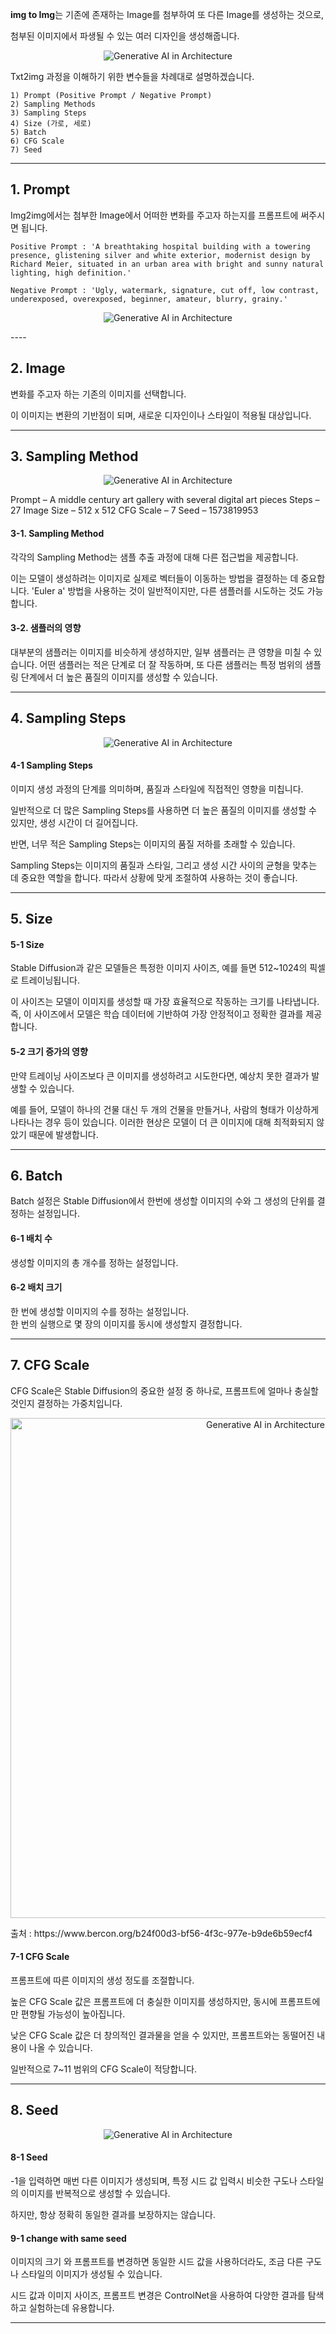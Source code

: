 **img to Img**는 기존에 존재하는 Image를 첨부하여 또 다른 Image를 생성하는 것으로,

첨부된 이미지에서 파생될 수 있는 여러 디자인을 생성해줍니다.

<p align="center">
  <img src="../../img/img_img1.png" alt="Generative AI in Architecture">
</p>
Txt2img 과정을 이해하기 위한 변수들을 차례대로 설명하겠습니다.

    1) Prompt (Positive Prompt / Negative Prompt)
    2) Sampling Methods
    3) Sampling Steps
    4) Size (가로, 세로)
    5) Batch
    6) CFG Scale
    7) Seed
---- 

## **1. Prompt**

Img2img에서는 첨부한 Image에서 어떠한 변화를 주고자 하는지를 프롬프트에 써주시면 됩니다.

    Positive Prompt : 'A breathtaking hospital building with a towering presence, glistening silver and white exterior, modernist design by Richard Meier, situated in an urban area with bright and sunny natural lighting, high definition.'
    
    Negative Prompt : 'Ugly, watermark, signature, cut off, low contrast, underexposed, overexposed, beginner, amateur, blurry, grainy.'

<p align="center">
  <img src="../../img/img_img2.png" alt="Generative AI in Architecture">
</p>
----

## **2. Image**

변화를 주고자 하는 기존의 이미지를 선택합니다. 

이 이미지는 변환의 기반점이 되며, 새로운 디자인이나 스타일이 적용될 대상입니다.

----

## **3. Sampling Method**

<p align="center">
  <img src="../../img/txt_img7.png" alt="Generative AI in Architecture">
</p>
    Prompt – A middle century art gallery with several digital art pieces
    Steps – 27
    Image Size – 512 x 512
    CFG Scale – 7
    Seed – 1573819953

#### **3-1. Sampling Method** 

각각의 Sampling Method는 샘플 추출 과정에 대해 다른 접근법을 제공합니다. 

이는 모델이 생성하려는 이미지로 실제로 벡터들이 이동하는 방법을 결정하는 데 중요합니다.
'Euler a' 방법을 사용하는 것이 일반적이지만, 다른 샘플러를 시도하는 것도 가능합니다.

#### **3-2. 샘플러의 영향** 

 대부분의 샘플러는 이미지를 비슷하게 생성하지만, 일부 샘플러는 큰 영향을 미칠 수 있습니다. 
 어떤 샘플러는 적은 단계로 더 잘 작동하며, 또 다른 샘플러는 특정 범위의 샘플링 단계에서 더 높은 품질의 이미지를 생성할 수 있습니다.

----

## **4. Sampling Steps**

<p align="center">
  <img src="../../img/img_img4.png" alt="Generative AI in Architecture">
</p>

#### **4-1 Sampling Steps**

이미지 생성 과정의 단계를 의미하며, 품질과 스타일에 직접적인 영향을 미칩니다.

일반적으로 더 많은 Sampling Steps를 사용하면 더 높은 품질의 이미지를 생성할 수 있지만, 생성 시간이 더 길어집니다. 

반면, 너무 적은 Sampling Steps는 이미지의 품질 저하를 초래할 수 있습니다.

Sampling Steps는 이미지의 품질과 스타일, 그리고 생성 시간 사이의 균형을 맞추는 데 중요한 역할을 합니다. 따라서 상황에 맞게 조절하여 사용하는 것이 좋습니다.

----

## **5. Size**

#### **5-1 Size** 

Stable Diffusion과 같은 모델들은 특정한 이미지 사이즈, 
예를 들면 512~1024의 픽셀로 트레이닝됩니다. 

이 사이즈는 모델이 이미지를 생성할 때 가장 효율적으로 작동하는 크기를 나타냅니다.
즉, 이 사이즈에서 모델은 학습 데이터에 기반하여 가장 안정적이고 정확한 결과를 제공합니다.

#### **5-2 크기 증가의 영향** 

만약 트레이닝 사이즈보다 큰 이미지를 생성하려고 시도한다면, 예상치 못한 결과가 발생할 수 있습니다.

예를 들어, 모델이 하나의 건물 대신 두 개의 건물을 만들거나, 사람의 형태가 이상하게 나타나는 경우 등이 있습니다.
이러한 현상은 모델이 더 큰 이미지에 대해 최적화되지 않았기 때문에 발생합니다.

----
 
## **6. Batch** 

Batch 설정은 Stable Diffusion에서 한번에 생성할 이미지의 수와 그 생성의 단위를 결정하는 설정입니다. 

#### 6-1 배치 수
  생성할 이미지의 총 개수를 정하는 설정입니다.

#### 6-2 배치 크기
 한 번에 생성할 이미지의 수를 정하는 설정입니다.  
 한 번의 실행으로 몇 장의 이미지를 동시에 생성할지 결정합니다.

----
 
## **7. CFG Scale** 

CFG Scale은 Stable Diffusion의 중요한 설정 중 하나로, 프롬프트에 얼마나 충실할 것인지 결정하는 가중치입니다.

<p align="center">
  <img src="../../img/txt_img5.png" alt="Generative AI in Architecture" width= "800px">
</p>
    출처 : https://www.bercon.org/b24f00d3-bf56-4f3c-977e-b9de6b59ecf4

#### 7-1 CFG Scale

 프롬프트에 따른 이미지의 생성 정도를 조절합니다. 
 
 높은 CFG Scale 값은 프롬프트에 더 충실한 이미지를 생성하지만, 동시에 프롬프트에만 편향될 가능성이 높아집니다.

 낮은 CFG Scale 값은 더 창의적인 결과물을 얻을 수 있지만, 프롬프트와는 동떨어진 내용이 나올 수 있습니다. 

 일반적으로 7~11 범위의 CFG Scale이 적당합니다. 

----

## **8. Seed** 
<p align="center">
  <img src="../../img/txt_img4.png" alt="Generative AI in Architecture">
</p>

#### 8-1 Seed

-1을 입력하면 매번 다른 이미지가 생성되며, 특정 시드 값 입력시 비슷한 구도나 스타일의 이미지를 반복적으로 생성할 수 있습니다. 

하지만, 항상 정확히 동일한 결과를 보장하지는 않습니다.

#### 9-1 change with same seed

이미지의 크기 와 프롬프트를 변경하면 동일한 시드 값을 사용하더라도, 조금 다른 구도나 스타일의 이미지가 생성될 수 있습니다.

시드 값과 이미지 사이즈, 프롬프트 변경은 ControlNet을 사용하여 다양한 결과를 탐색하고 실험하는데 유용합니다. 

----